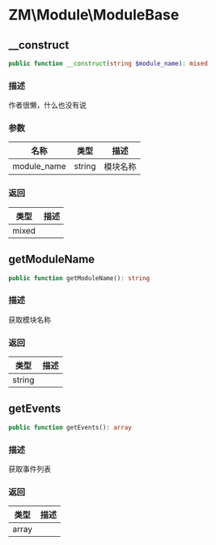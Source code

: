 # ZM\Module\ModuleBase

## __construct

```php
public function __construct(string $module_name): mixed
```

### 描述

作者很懒，什么也没有说

### 参数

| 名称 | 类型 | 描述 |
| -------- | ---- | ----------- |
| module_name | string | 模块名称 |

### 返回

| 类型 | 描述 |
| ---- | ----------- |
| mixed |  |


## getModuleName

```php
public function getModuleName(): string
```

### 描述

获取模块名称

### 返回

| 类型 | 描述 |
| ---- | ----------- |
| string |  |


## getEvents

```php
public function getEvents(): array
```

### 描述

获取事件列表

### 返回

| 类型 | 描述 |
| ---- | ----------- |
| array |  |
